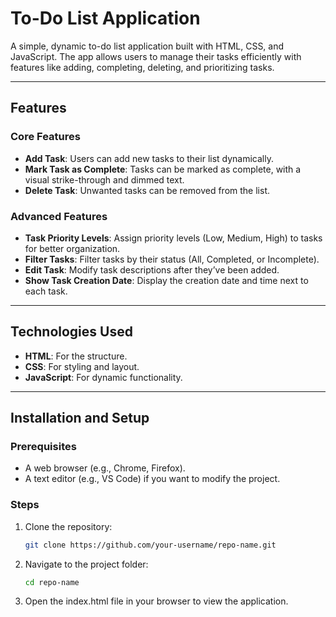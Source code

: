 # To-Do List Application

A simple, dynamic to-do list application built with HTML, CSS, and JavaScript. The app allows users to manage their tasks efficiently with features like adding, completing, deleting, and prioritizing tasks.

---

## Features

### Core Features
- **Add Task**: Users can add new tasks to their list dynamically.
- **Mark Task as Complete**: Tasks can be marked as complete, with a visual strike-through and dimmed text.
- **Delete Task**: Unwanted tasks can be removed from the list.

### Advanced Features
- **Task Priority Levels**: Assign priority levels (Low, Medium, High) to tasks for better organization.
- **Filter Tasks**: Filter tasks by their status (All, Completed, or Incomplete).
- **Edit Task**: Modify task descriptions after they’ve been added.
- **Show Task Creation Date**: Display the creation date and time next to each task.

---

## Technologies Used
- **HTML**: For the structure.
- **CSS**: For styling and layout.
- **JavaScript**: For dynamic functionality.

---

## Installation and Setup

### Prerequisites
- A web browser (e.g., Chrome, Firefox).
- A text editor (e.g., VS Code) if you want to modify the project.

### Steps
1. Clone the repository:
   ```bash
   git clone https://github.com/your-username/repo-name.git
2. Navigate to the project folder:
   ```bash
   cd repo-name
3. Open the index.html file in your browser to view the application.
